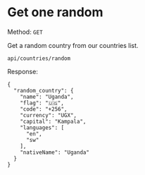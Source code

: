 # Get one random

Method: <code>GET</code>

Get a random country from our countries list.

```
api/countries/random
```
Response:

```
{
  "random_country": {
    "name": "Uganda",
    "flag": "🇺🇬",
    "code": "+256",
    "currency": "UGX",
    "capital": "Kampala",
    "languages": [
      "en",
      "sw"
    ],
    "nativeName": "Uganda"
  }
}
```

